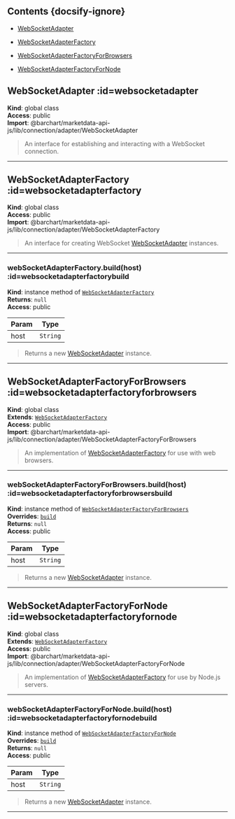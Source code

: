 ## Contents {docsify-ignore}

* [WebSocketAdapter](#WebSocketAdapter) 

* [WebSocketAdapterFactory](#WebSocketAdapterFactory) 

* [WebSocketAdapterFactoryForBrowsers](#WebSocketAdapterFactoryForBrowsers) 

* [WebSocketAdapterFactoryForNode](#WebSocketAdapterFactoryForNode) 

## WebSocketAdapter :id=websocketadapter
**Kind**: global class  
**Access**: public  
 **Import**: @barchart/marketdata-api-js/lib/connection/adapter/WebSocketAdapter  
>An interface for establishing and interacting with a WebSocket connection.


* * *

## WebSocketAdapterFactory :id=websocketadapterfactory
**Kind**: global class  
**Access**: public  
 **Import**: @barchart/marketdata-api-js/lib/connection/adapter/WebSocketAdapterFactory  
>An interface for creating WebSocket [WebSocketAdapter](/content/sdk/connection-adapter?id=websocketadapter) instances.


* * *

### webSocketAdapterFactory.build(host) :id=websocketadapterfactorybuild
**Kind**: instance method of [<code>WebSocketAdapterFactory</code>](#WebSocketAdapterFactory)  
**Returns**: <code>null</code>  
**Access**: public  

| Param | Type |
| --- | --- |
| host | <code>String</code> | 

>Returns a new [WebSocketAdapter](/content/sdk/connection-adapter?id=websocketadapter) instance.


* * *

## WebSocketAdapterFactoryForBrowsers :id=websocketadapterfactoryforbrowsers
**Kind**: global class  
**Extends**: [<code>WebSocketAdapterFactory</code>](#WebSocketAdapterFactory)  
**Access**: public  
 **Import**: @barchart/marketdata-api-js/lib/connection/adapter/WebSocketAdapterFactoryForBrowsers  
>An implementation of [WebSocketAdapterFactory](/content/sdk/connection-adapter?id=websocketadapterfactory) for use with web browsers.


* * *

### webSocketAdapterFactoryForBrowsers.build(host) :id=websocketadapterfactoryforbrowsersbuild
**Kind**: instance method of [<code>WebSocketAdapterFactoryForBrowsers</code>](#WebSocketAdapterFactoryForBrowsers)  
**Overrides**: [<code>build</code>](#WebSocketAdapterFactorybuild)  
**Returns**: <code>null</code>  
**Access**: public  

| Param | Type |
| --- | --- |
| host | <code>String</code> | 

>Returns a new [WebSocketAdapter](/content/sdk/connection-adapter?id=websocketadapter) instance.


* * *

## WebSocketAdapterFactoryForNode :id=websocketadapterfactoryfornode
**Kind**: global class  
**Extends**: [<code>WebSocketAdapterFactory</code>](#WebSocketAdapterFactory)  
**Access**: public  
 **Import**: @barchart/marketdata-api-js/lib/connection/adapter/WebSocketAdapterFactoryForNode  
>An implementation of [WebSocketAdapterFactory](/content/sdk/connection-adapter?id=websocketadapterfactory) for use by Node.js servers.


* * *

### webSocketAdapterFactoryForNode.build(host) :id=websocketadapterfactoryfornodebuild
**Kind**: instance method of [<code>WebSocketAdapterFactoryForNode</code>](#WebSocketAdapterFactoryForNode)  
**Overrides**: [<code>build</code>](#WebSocketAdapterFactorybuild)  
**Returns**: <code>null</code>  
**Access**: public  

| Param | Type |
| --- | --- |
| host | <code>String</code> | 

>Returns a new [WebSocketAdapter](/content/sdk/connection-adapter?id=websocketadapter) instance.


* * *

